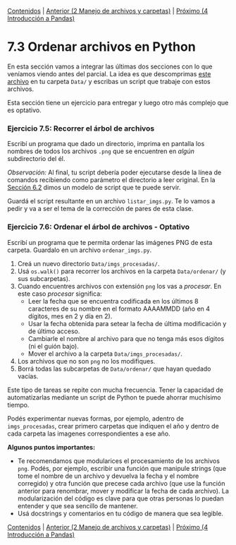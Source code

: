 [Contenidos](../Contenidos.md) \| [Anterior (2 Manejo de archivos y carpetas)](02_Archivos_y_Directorios.md) \| [Próximo (4 Introducción a Pandas)](04_Pandas.md)

# 7.3 Ordenar archivos en Python

En esta sección vamos a integrar las últimas dos secciones con lo que veníamos viendo antes del parcial. La idea es que descomprimas [este archivo](./ordenar.zip) en tu carpeta `Data/` y escribas un script que trabaje con estos archivos.

Esta sección tiene un ejercicio para entregar y luego otro más complejo que es optativo.

### Ejercicio 7.5: Recorrer el árbol de archivos
Escribí un programa que dado un directorio, imprima en pantalla los nombres de todos los archivos `.png` que se encuentren en *algún* subdirectorio del él.

_Observación:_ Al final, tu script debería poder ejecutarse desde la línea de comandos recibiendo como parámetro el directorio a leer original. En la [Sección 6.2](../06_Plt_Especificacion_y_Documentacion/02_Modulo_principal.md#modelo-de-script-con-parámetros) dimos un modelo de script que te puede servir.

Guardá el script resultante en un archivo `listar_imgs.py`. Te lo vamos a pedir y va a ser el tema de la corrección de pares de esta clase.

### Ejercicio 7.6: Ordenar el árbol de archivos - Optativo
Escribí un programa que te permita ordenar las imágenes PNG de esta carpeta. Guardalo en un archivo `ordenar_imgs.py`.

1. Creá un nuevo directorio `Data/imgs_procesadas/`.
2. Usá `os.walk()` para recorrer los archivos en la carpeta `Data/ordenar/` (y sus subcarpetas).
3. Cuando encuentres archivos con extensión `png` los vas a *procesar*. En este caso *procesar* significa:
    * Leer la fecha que se encuentra codificada en los últimos 8 caracteres de su nombre en el formato AAAAMMDD (año en 4 dígitos, mes en 2 y día en 2).
    * Usar la fecha obtenida para setear la fecha de última modificación y de último acceso.
    * Cambiarle el nombre al archivo para que no tenga más esos dígitos (ni el guión bajo).
    * Mover el archivo a la carpeta  `Data/imgs_procesadas/`.
4. Los archivos que no son `png` no los modifiques.
5. Borrá todas las subcarpetas de `Data/ordenar/` que hayan quedado vacías.

Este tipo de tareas se repite con mucha frecuencia. Tener la capacidad de automatizarlas mediante un script de Python te puede ahorrar muchísimo tiempo.

Podés experimentar nuevas formas, por ejemplo, adentro de `imgs_procesadas`, crear primero carpetas que indiquen el año y dentro de cada carpeta las imagenes correspondientes a ese año.


**Algunos puntos importantes:**

  * Te recomendamos que modularices el procesamiento de los archivos `png`. Podés, por ejemplo, escribir una función que manipule strings (que tome el nombre de un archivo y devuelva la fecha y el nombre corregido) y otra función que precese cada archivo (que use la función anterior para renombrar, mover y modificar la fecha de cada archivo). La modularización del código es clave para que otras personas lo puedan entender y que sea sencillo de mantener.
  * Usá docstrings y comentarios en tu código de manera que sea legible.


[Contenidos](../Contenidos.md) \| [Anterior (2 Manejo de archivos y carpetas)](02_Archivos_y_Directorios.md) \| [Próximo (4 Introducción a Pandas)](04_Pandas.md)


